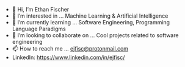 - 👋 Hi, I’m Ethan Fischer
- 👀 I’m interested in ... Machine Learning & Artificial Intelligence
- 🌱 I’m currently learning ... Software Engineering, Programming Language Paradigms
- 💞️ I’m looking to collaborate on ... Cool projects related to software engineering
- 📫 How to reach me ... ejfisc@protonmail.com
- LinkedIn: https://www.linkedin.com/in/ejfisc/

<!---
easyjfisc/easyjfisc is a ✨ special ✨ repository because its `README.md` (this file) appears on your GitHub profile.
You can click the Preview link to take a look at your changes.
--->
